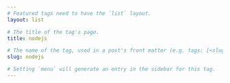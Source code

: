```yaml
---
# Featured tags need to have the `list` layout.
layout: list

# The title of the tag's page.
title: nodejs

# The name of the tag, used in a post's front matter (e.g. tags: [<slug>]).
slug: nodejs

# Setting `menu` will generate an entry in the sidebar for this tag.
---
```

